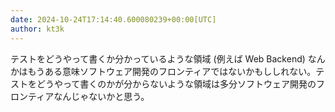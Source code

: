 ```yaml
---
date: 2024-10-24T17:14:40.600080239+00:00[UTC]
author: kt3k
---
```

テストをどうやって書くか分かっているような領域 (例えば Web Backend) なんかはもうある意味ソフトウェア開発のフロンティアではないかもししれない。テストをどうやって書くのかが分からないような領域は多分ソフトウェア開発のフロンティアなんじゃないかと思う。

